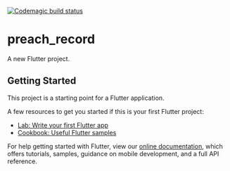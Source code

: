 [![Codemagic build status](https://api.codemagic.io/apps/6215203fff12cc04add11ee9/6215203fff12cc04add11ee8/status_badge.svg)](https://codemagic.io/apps/6215203fff12cc04add11ee9/6215203fff12cc04add11ee8/latest_build)

# preach_record

A new Flutter project.

## Getting Started

This project is a starting point for a Flutter application.

A few resources to get you started if this is your first Flutter project:

- [Lab: Write your first Flutter app](https://flutter.dev/docs/get-started/codelab)
- [Cookbook: Useful Flutter samples](https://flutter.dev/docs/cookbook)

For help getting started with Flutter, view our
[online documentation](https://flutter.dev/docs), which offers tutorials,
samples, guidance on mobile development, and a full API reference.
